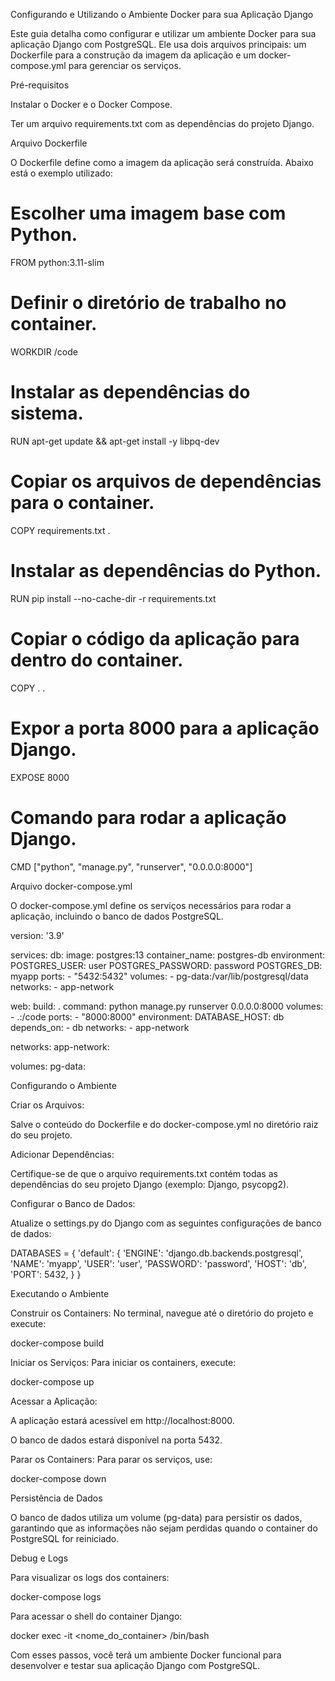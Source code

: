 Configurando e Utilizando o Ambiente Docker para sua Aplicação Django

Este guia detalha como configurar e utilizar um ambiente Docker para sua aplicação Django com PostgreSQL. Ele usa dois arquivos principais: um Dockerfile para a construção da imagem da aplicação e um docker-compose.yml para gerenciar os serviços.

Pré-requisitos

Instalar o Docker e o Docker Compose.

Ter um arquivo requirements.txt com as dependências do projeto Django.

Arquivo Dockerfile

O Dockerfile define como a imagem da aplicação será construída. Abaixo está o exemplo utilizado:

# Escolher uma imagem base com Python.
FROM python:3.11-slim

# Definir o diretório de trabalho no container.
WORKDIR /code

# Instalar as dependências do sistema.
RUN apt-get update && apt-get install -y libpq-dev

# Copiar os arquivos de dependências para o container.
COPY requirements.txt .

# Instalar as dependências do Python.
RUN pip install --no-cache-dir -r requirements.txt

# Copiar o código da aplicação para dentro do container.
COPY . .

# Expor a porta 8000 para a aplicação Django.
EXPOSE 8000

# Comando para rodar a aplicação Django.
CMD ["python", "manage.py", "runserver", "0.0.0.0:8000"]

Arquivo docker-compose.yml

O docker-compose.yml define os serviços necessários para rodar a aplicação, incluindo o banco de dados PostgreSQL.

version: '3.9'

services:
  db:
    image: postgres:13
    container_name: postgres-db
    environment:
      POSTGRES_USER: user
      POSTGRES_PASSWORD: password
      POSTGRES_DB: myapp
    ports:
      - "5432:5432"
    volumes:
      - pg-data:/var/lib/postgresql/data
    networks:
      - app-network

  web:
    build: .
    command: python manage.py runserver 0.0.0.0:8000
    volumes:
      - .:/code
    ports:
      - "8000:8000"
    environment:
      DATABASE_HOST: db
    depends_on:
      - db
    networks:
      - app-network

networks:
  app-network:

volumes:
  pg-data:

Configurando o Ambiente

Criar os Arquivos:

Salve o conteúdo do Dockerfile e do docker-compose.yml no diretório raiz do seu projeto.

Adicionar Dependências:

Certifique-se de que o arquivo requirements.txt contém todas as dependências do seu projeto Django (exemplo: Django, psycopg2).

Configurar o Banco de Dados:

Atualize o settings.py do Django com as seguintes configurações de banco de dados:

DATABASES = {
    'default': {
        'ENGINE': 'django.db.backends.postgresql',
        'NAME': 'myapp',
        'USER': 'user',
        'PASSWORD': 'password',
        'HOST': 'db',
        'PORT': 5432,
    }
}

Executando o Ambiente

Construir os Containers:
No terminal, navegue até o diretório do projeto e execute:

docker-compose build

Iniciar os Serviços:
Para iniciar os containers, execute:

docker-compose up

Acessar a Aplicação:

A aplicação estará acessível em http://localhost:8000.

O banco de dados estará disponível na porta 5432.

Parar os Containers:
Para parar os serviços, use:

docker-compose down

Persistência de Dados

O banco de dados utiliza um volume (pg-data) para persistir os dados, garantindo que as informações não sejam perdidas quando o container do PostgreSQL for reiniciado.

Debug e Logs

Para visualizar os logs dos containers:

docker-compose logs

Para acessar o shell do container Django:

docker exec -it <nome_do_container> /bin/bash

Com esses passos, você terá um ambiente Docker funcional para desenvolver e testar sua aplicação Django com PostgreSQL.


